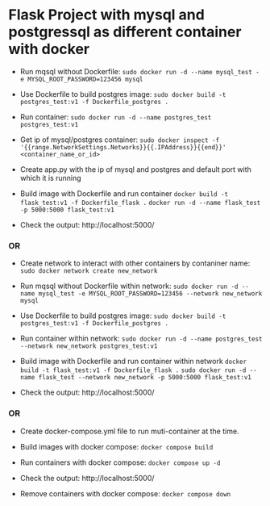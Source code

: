 # Flask Project with mysql and postgressql as different container with docker

* Run mqsql without Dockerfile:
	`sudo docker run -d --name mysql_test -e MYSQL_ROOT_PASSWORD=123456 mysql`

* Use Dockerfile to build postgres image:
	`sudo docker build -t postgres_test:v1 -f Dockerfile_postgres .`

* Run container:
	`sudo docker run -d --name postgres_test postgres_test:v1`

* Get ip of mysql/postgres container:
	`sudo docker inspect -f '{{range.NetworkSettings.Networks}}{{.IPAddress}}{{end}}' <container_name_or_id>`

* Create app.py with the ip of mysql and postgres and default port with which it is running
* Build image with Dockerfile and run container
	`docker build -t flask_test:v1 -f Dockerfile_flask .`
	`docker run -d --name flask_test -p 5000:5000 flask_test:v1`

* Check the output: http://localhost:5000/

### OR

* Create network to interact with other containers by contaniner name:
	`sudo docker network create new_network`

* Run mqsql without Dockerfile within network:
	`sudo docker run -d --name mysql_test -e MYSQL_ROOT_PASSWORD=123456 --network new_network mysql`

* Use Dockerfile to build postgres image:
	`sudo docker build -t postgres_test:v1 -f Dockerfile_postgres .`

* Run container within network:
	`sudo docker run -d --name postgres_test --network new_network postgres_test:v1`

* Build image with Dockerfile and run container within network
	`docker build -t flask_test:v1 -f Dockerfile_flask .`
	`sudo docker run -d --name flask_test --network new_network -p 5000:5000 flask_test:v1`

* Check the output: http://localhost:5000/


### OR

* Create docker-compose.yml file to run muti-container at the time.
* Build images with docker compose:
	`docker compose build`

* Run containers with docker compose:
	`docker compose up -d`

* Check the output: http://localhost:5000/

* Remove containers with docker compose:
	`docker compose down`